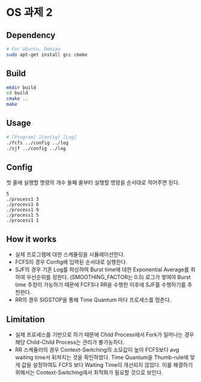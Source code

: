 # OS 과제 2

## Dependency
```bash
# For Ubuntu, Debian
sudo apt-get install gcc cmake
``` 

## Build
```bash
mkdir build
cd build
cmake ..
make
```

## Usage
```bash
# [Program] [Config] [Log]
./fcfs ../config ../log
./sjf ../config ../log
```

## Config
첫 줄에 실행할 명령의 개수
둘째 줄부터 실행할 명령을 순서대로 적어주면 된다. 
```
5
./process1 3
./process1 6
./process1 9
./process1 5
./process1 1
```

## How it works
* 실제 프로그램에 대한 스케쥴링을 시뮬레이션한다. 
* FCFS의 경우 Config에 입력된 순서대로 실행한다. 
* SJF의 경우 기존 Log를 파싱하여 Burst time에 대한 Exponential Average를 취하여 우선순위를 정한다. (SMOOTHING_FACTOR는 0.5)
로그가 쌓여야 Burst time 추정이 가능하기 때문에 FCFS나 RR을 수행한 이후에 SJF를 수행하기를 추천한다. 
* RR의 경우 SIGSTOP을 통해 Time Quantum 마다 프로세스를 멈춘다. 

## Limitation
* 실제 프로세스를 기반으로 하기 때문에 Child Process에서 Fork가 일어나는 경우 해당 Child-Child Process는 관리가 불가능하다. 
* RR 스케쥴러의 경우 Context-Switching의 소모값이 높아 FCFS보다 avg waiting time서 뒤쳐지는 것을 확인하였다. 
Time Quantum을 Thumb-rule에 맞게 값을 설정하여도 FCFS 보다 Waiting Time이 개선되지 않았다. 
이를 해결하기 위해서는 Context-Switching에서 최적화가 필요할 것으로 보인다. 